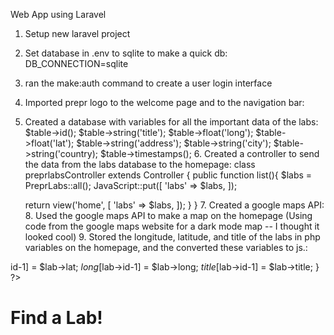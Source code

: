 Web App using Laravel

1. Setup new laravel project
2. Set database in .env to sqlite to make a quick db: DB_CONNECTION=sqlite
3. ran the make:auth command to create a user login interface
4. Imported prepr logo to the welcome page and to the navigation bar:

5. Created a database with variables for all the important data of the labs: $table->id(); $table->string('title'); $table->float('long'); $table->float('lat'); $table->string('address'); $table->string('city'); $table->string('country); $table->timestamps(); 6. Created a controller to send the data from the labs database to the homepage: class preprlabsController extends Controller { public function list(){ $labs = PreprLabs::all();
    JavaScript::put([
        'labs' => $labs,
    ]);

    return view('home', [
        'labs' => $labs,
    ]);
}
} 7. Created a google maps API: 8. Used the google maps API to make a map on the homepage (Using code from the google maps website for a dark mode map -- I thought it looked cool) 9. Stored the longitude, latitude, and title of the labs in php variables on the homepage, and the converted these variables to js.:

id-1] = $lab->lat; $long[$lab->id-1] = $lab->long; $title[$lab->id-1] = $lab->title; } ?>
  <h1>Find a Lab!</h1>   
<div id="map"></div>
<script type="text/javascript">
  var la = <?php echo json_encode($lat); ?>;
  var lo = <?php echo json_encode($long); ?>;
  var t = <?php echo json_encode($title); ?>;
Created markers for each longitude and latitude point on the map, and when you hover over you can see the location title
Created a form of cities so that the user can search by city for a lab:
City: Shanghai Tbilisi Ahmedabad
 <?php
 $l = array();
  if(isset($_GET['cities'])){
    for($i=0; $i<30; $i++){
      if($_GET['cities']==$lab->city){
        $l[$i] = $lab[$i];
      }
    }
  ?>
8. Working on: Displaying city information for each lab
